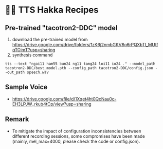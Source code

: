 # 🐸💬 TTS Hakka Recipes

## Pre-trained "tacotron2-DDC" model

1. download the pre-trained model from https://drive.google.com/drive/folders/1zK6j2nmbGKV8q6rPQXbTI_MUtfqTOimT?usp=sharing
2. synthesis command

```
tts --text "ngai11 ham55 bun24 ng11 tang24 loi11 io24 ." --model_path tacotron2-DDC/best_model.pth --config_path tacotron2-DDC/config.json --out_path speech.wav
```

## Sample Voice

* https://drive.google.com/file/d/1Xqet4ht0QcNau0c-EH3LPJW_rkub4tCp/view?usp=sharing

## Remark

* To mitigate the impact of configuration inconsistencies between different recording sessions, some compromises have been made (mainly, mel_max=4000, please check the code or config.json).

